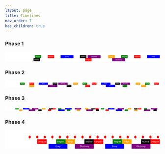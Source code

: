 ```yaml
---
layout: page
title: Timelines
nav_order: 7
has_children: true
---
```


### Phase 1
<div class="timeline-display">
<img class="timeline-img" src="../images/timelines/phase1.svg">
</div>

### Phase 2
<div class="timeline-display">
<img class="timeline-img" src="../images/timelines/phase2.svg">
</div>

### Phase 3
<div class="timeline-display">
<img class="timeline-img" src="../images/timelines/phase3.svg">
</div>

### Phase 4
<div class="timeline-display">
<img class="timeline-img" src="../images/timelines/phase4.svg">
</div>